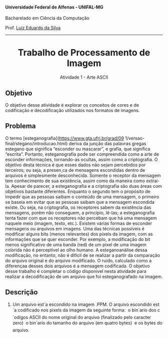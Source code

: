 #### Universidade Federal de Alfenas - UNIFAL-MG
Bacharelado em Ciência da Computação

Prof. [Luiz Eduardo da Silva](https://github.com/luizedsilva)

<hr>
<div align="center">
<h1>Trabalho de Processamento de Imagem</h1>
    <p>Atividade 1 - Arte ASCII</p>
</div>

## Objetivo
O objetivo desse atividade é explorar os conceitos de cores e de codificação e decodificação utilizados nos formatos de imagens.

## Problema
O termo [esteganografia](https://www.gta.ufrj.br/grad/09 1/versao-final/stegano/introducao.html) deriva da junção das palavras gregas estegano que significa “esconder ou mascarar”, e grafia, que significa “escrita”. Portanto, esteganografia pode ser compreendida como a arte de esconder informações, tornando-as ocultas, assim como a criptografia. O
objetivo desta técnica é que esses dados não sejam percebidos por terceiros; ou seja, a presen¸ca
de mensagens escondidas dentro de arquivos é simplesmente desconhecida. Somente o receptor
da mensagem tem conhecimento de sua existência, assim como da maneira como extraí-la.
Apesar de parecer, a esteganografia e a criptografia são duas áreas com objetivos bastante
diferentes. Enquanto o segundo tem o propósito de impedir que as pessoas saibam o conteúdo
de uma mensagem, o primeiro se baseia em evitar que as pessoas saibam que a mensagem
escondida existe. Ou seja, na criptografia, os receptores sabem da existência das mensagens,
porém não conseguem, a princípio, lê-las; a esteganografia tenta fazer com que os receptores
não percebam que há uma mensagem naquele meio (imagem, texto, etc.). Existem várias formas de esconder mensagens ou arquivos em imagens. Uma das técnicas
possíveis é modificar alguns bits (menos relevantes) dos pixels da imagem, com as informações
que se quer esconder. Por exemplo, a modificação do bit menos significativo de uma banda (red) de um pixel de uma imagem colorida não é perceptível ao olho humano. A esteganoanálise
dessa modificação, no entanto, não é difícil de se realizar a partir da comparação do arquivo
original e do arquivo modificado. O ruído, calculado como a diferençaa desses dois arquivos é a mensagem codificada.
O objetivo desse trabalho é completar o código disponível nesta atividade para realizar a decodificação de um arquivo que foi esteganografado na imagem.

## Descrição
1. Um arquivo est´a escondido na imagem .PPM. O arquivo escondido est´a codificado nos
pixels da imagem da seguinte forma:
 o bin´ario dos c´odigos ASCII do nome original do arquivo (finalizado pelo caracter
zero)
 o bin´ario do tamanho do arquivo (em quatro bytes)
 e os bytes do arquivo.
